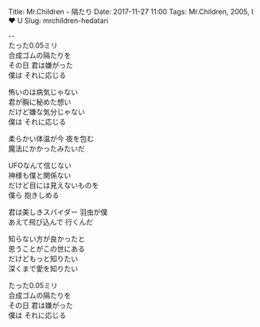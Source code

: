 Title: Mr.Children - 隔たり
Date: 2017-11-27 11:00
Tags: Mr.Children, 2005, I ♥ U
Slug: mrchildren-hedatari


--  
たった0.05ミリ  
合成ゴムの隔たりを  
その日 君は嫌がった  
僕は それに応じる  
  
怖いのは病気じゃない  
君が胸に秘めた想い  
だけど嫌な気分じゃない  
僕は それに応じる  
  
柔らかい体温が今 夜を包む  
魔法にかかったみたいだ  
  
UFOなんて信じない  
神様も僕と関係ない  
だけど目には見えないものを  
僕ら 抱きしめる  
  
君は美しきスパイダー 羽虫が僕  
あえて飛び込んで 行くんだ  
  
知らない方が良かったと  
思うことがこの世にある  
だけどもっと知りたい  
深くまで愛を知りたい  
  
たった0.05ミリ  
合成ゴムの隔たりを  
その日 君は嫌がった  
僕は それに応じる  
